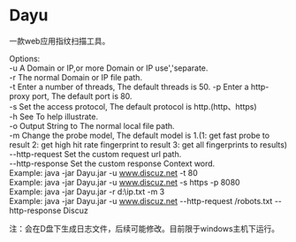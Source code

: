 # Dayu
一款web应用指纹扫描工具。

Options:                                                                                                                                 
    -u A Domain or IP,or more Domain or IP use','separate.                                                                              
    -r The normal Domain or IP file path.                                                                                                
    -t Enter a number of threads, The default threads is 50.
    -p Enter a http-proxy port, The default port is 80.                                                                                  
    -s Set the access protocol, The default protocol is http.(http、https)                                                               
    -h See To help illustrate.                                                                                                            
    -o Output String to The normal local file path.                                                                                       
    -m Change the probe model, The default model is 1.(1: get fast probe to result 2: get high hit rate fingerprint to result 3: get all fingerprints to results)                                                                                                                  
    --http-request Set the custom request url path.                                                                                       
    --http-response Set the custom response Context word.                                                                                
Example: java -jar Dayu.jar -u www.discuz.net -t 80                                                                                       
Example: java -jar Dayu.jar -u www.discuz.net -s https -p 8080                                                                            
Example: java -jar Dayu.jar -r d:\ip.txt -m 3                                                                                             
Example: java -jar Dayu.jar -u www.discuz.net --http-request /robots.txt --http-response Discuz                                           
 
注：会在D盘下生成日志文件，后续可能修改。目前限于windows主机下运行。
